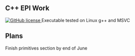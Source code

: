 ## C++ EPI Work
<a href="/Jstinii/C-EPI-Work/blob/master/LICENSE.md">
<img src="https://img.shields.io/github/license/Jstinii/C-EPI-Work" alt="GitHub license" style="max-width:100%;">
</a>
Executable tested on Linux g++ and MSVC




## Plans
Finish primitives section by end of June
